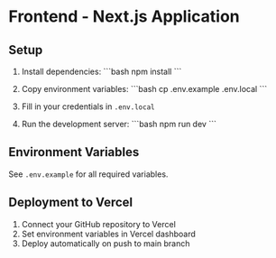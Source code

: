 # Frontend - Next.js Application

## Setup

1. Install dependencies:
\`\`\`bash
npm install
\`\`\`

2. Copy environment variables:
\`\`\`bash
cp .env.example .env.local
\`\`\`

3. Fill in your credentials in `.env.local`

4. Run the development server:
\`\`\`bash
npm run dev
\`\`\`

## Environment Variables

See `.env.example` for all required variables.

## Deployment to Vercel

1. Connect your GitHub repository to Vercel
2. Set environment variables in Vercel dashboard
3. Deploy automatically on push to main branch
